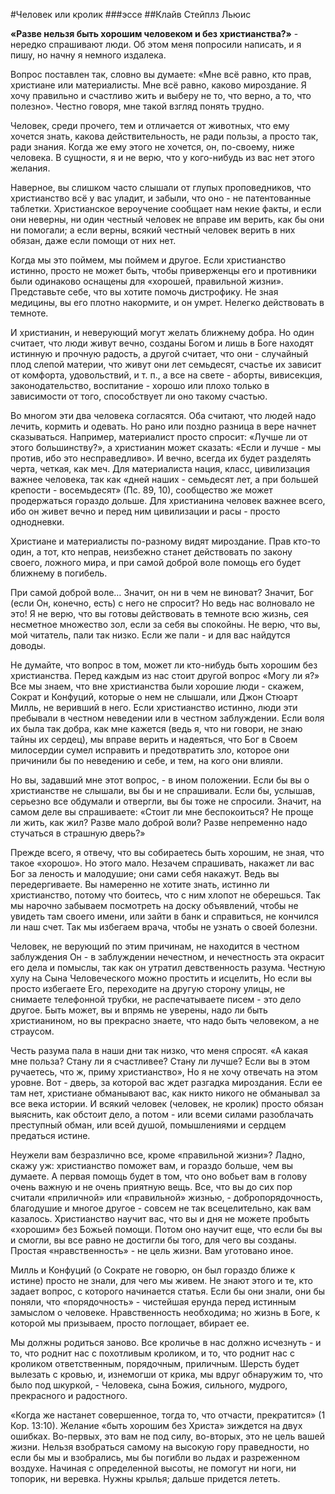 #Человек или кролик
###эссе
##Клайв Стейплз Льюис

**«Разве нельзя быть хорошим человеком и без христианства?»** - нередко спрашивают люди. Об этом меня попросили написать, и я пишу, но начну я немного издалека.

Вопрос поставлен так, словно вы думаете: «Мне всё равно, кто прав, христиане или материалисты. Мне всё равно, каково мироздание. Я хочу правильно и счастливо жить и выберу не то, что верно, а то, что полезно». Честно говоря, мне такой взгляд понять трудно.

Человек, среди прочего, тем и отличается от животных, что ему хочется знать, какова действительность, не ради пользы, а просто так, ради знания. Когда же ему этого не хочется, он, по-своему, ниже человека. В сущности, я и не верю, что у кого-нибудь из вас нет этого желания.

Наверное, вы слишком часто слышали от глупых проповедников, что христианство всё у вас уладит, и забыли, что оно - не патентованные таблетки. Христианское вероучение сообщает нам некие факты, и если они неверны, ни один честный человек не вправе им верить, как бы они ни помогали; а если верны, всякий честный человек верить в них обязан, даже если помощи от них нет.

Когда мы это поймем, мы поймем и другое. Если христианство истинно, просто не может быть, чтобы приверженцы его и противники были одинаково оснащены для «хорошей, правильной жизни». Представьте себе, что вы хотите помочь дистрофику. Не зная медицины, вы его плотно накормите, и он умрет. Нелегко действовать в темноте.

И христианин, и неверующий могут желать ближнему добра. Но один считает, что люди живут вечно, созданы Богом и лишь в Боге находят истинную и прочную радость, а другой считает, что они - случайный плод слепой материи, что живут они лет семьдесят, счастье их зависит от комфорта, удовольствий, и т. п., а все на свете - аборты, вивисекция, законодательство, воспитание - хорошо или плохо только в зависимости от того, способствует ли оно такому счастью.

Во многом эти два человека согласятся. Оба считают, что людей надо лечить, кормить и одевать. Но рано или поздно разница в вере начнет сказываться. Например, материалист просто спросит: «Лучше ли от этого большинству?», а христианин может сказать: «Если и лучше - мы против, ибо это несправедливо». И вечно, всегда их будет разделять черта, четкая, как меч. Для материалиста нация, класс, цивилизация важнее человека, так как «дней наших - семьдесят лет, а при большей крепости - восемьдесят» (Пс. 89, 10), сообщество же может продержаться гораздо дольше. Для христианина человек важнее всего, ибо он живет вечно и перед ним цивилизации и расы - просто однодневки.

Христиане и материалисты по-разному видят мироздание. Прав кто-то один, а тот, кто неправ, неизбежно станет действовать по закону своего, ложного мира, и при самой доброй воле помощь его будет ближнему в погибель.

При самой доброй воле…  Значит, он ни в чем не виноват? Значит, Бог (если Он, конечно, есть) с него не спросит? Но ведь нас волновало не это! Я не верю, что вы готовы действовать в темноте всю жизнь, сея несметное множество зол, если за себя вы спокойны. Не верю, что вы, мой читатель, пали так низко. Если же пали - и для вас найдутся доводы.

Не думайте, что вопрос в том, может ли кто-нибудь быть хорошим без христианства. Перед каждым из нас стоит другой вопрос «Могу ли я?» Все мы знаем, что вне христианства были хорошие люди - скажем, Сократ и Конфуций, которые о нем не слышали, или Джон Стюарт Милль, не веривший в него. Если христианство истинно, люди эти пребывали в честном неведении или в честном заблуждении. Если воля их была так добра, как мне кажется (ведь я, что ни говори, не знаю тайны их сердец), мы вправе верить и надеяться, что Бог в Своем милосердии сумел исправить и предотвратить зло, которое они причинили бы по неведению и себе, и тем, на кого они влияли.

Но вы, задавший мне этот вопрос, - в ином положении. Если бы вы о христианстве не слышали, вы бы и не спрашивали. Если бы, услышав, серьезно все обдумали и отвергли, вы бы тоже не спросили. Значит, на самом деле вы спрашиваете: «Стоит ли мне беспокоиться? Не проще ли жить, как жил? Разве мало доброй воли? Разве непременно надо стучаться в страшную дверь?»

Прежде всего, я отвечу, что вы собираетесь быть хорошим, не зная, что такое «хорошо». Но этого мало. Незачем спрашивать, накажет ли вас Бог за леность и малодушие; они сами себя накажут. Ведь вы передергиваете. Вы намеренно не хотите знать, истинно ли христианство, потому что боитесь, что с ним хлопот не оберешься. Так мы нарочно забываем посмотреть на доску объявлений, чтобы не увидеть там своего имени, или зайти в банк и справиться, не кончился ли наш счет. Так мы избегаем врача, чтобы не узнать о своей болезни.

Человек, не верующий по этим причинам, не находится в честном заблуждения Он - в заблуждении нечестном, и нечестность эта окрасит его дела и помыслы, так как он утратил девственность разума. Честную хулу на Сына Человеческого можно простить и исцелить, Но если вы просто избегаете Его, переходите на другую сторону улицы, не снимаете телефонной трубки, не распечатываете писем - это дело другое. Быть может, вы и впрямь не уверены, надо ли быть христианином, но вы прекрасно знаете, что надо быть человеком, а не страусом.

Честь разума пала в наши дни так низко, что меня спросят. «А какая мне польза? Стану ли я счастливее? Стану ли лучше? Если вы в этом ручаетесь, что ж, приму христианство», Но я не хочу отвечать на этом уровне. Вот - дверь, за которой вас ждет разгадка мироздания. Если ее там нет, христиане обманывают вас, как никто никого не обманывал за все века истории. И всякий человек (человек, не кролик) просто обязан выяснить, как обстоит дело, а потом - или всеми силами разоблачать преступный обман, или всей душой, помышлениями и сердцем предаться истине.

Неужели вам безразлично все, кроме «правильной жизни»? Ладно, скажу уж: христианство поможет вам, и гораздо больше, чем вы думаете. А первая помощь будет в том, что оно вобьет вам в голову очень важную и не очень приятную вещь. Все, что вы до сих пор считали «приличной» или «правильной» жизнью, - добропорядочность, благодушие и многое другое - совсем не так всецелительно, как вам казалось. Христианство научит вас, что вы и дня не можете пробыть «хорошим» без Божьей помощи. Потом оно научит еще, что если бы вы и смогли, вы все равно не достигли бы того, для чего вы созданы. Простая «нравственность» - не цель жизни. Вам уготовано иное.

Милль и Конфуций (о Сократе не говорю, он был гораздо ближе к истине) просто не знали, для чего мы живем. Не знают этого и те, кто задает вопрос, с которого начинается статья. Если бы они знали, они бы поняли, что «порядочность» - чистейшая ерунда перед истинным замыслом о человеке. Нравственность необходима; но жизнь в Боге, к которой мы призываем, просто поглощает, вбирает ее.

Мы должны родиться заново. Все кроличье в нас должно исчезнуть - и то, что роднит нас с похотливым кроликом, и то, что роднит нас с кроликом ответственным, порядочным, приличным. Шерсть будет вылезать с кровью, и, изнемогши от крика, мы вдруг обнаружим то, что было под шкуркой, - Человека, сына Божия, сильного, мудрого, прекрасного и радостного.

«Когда же настанет совершенное, тогда то, что отчасти, прекратится» (1 Кор. 13:10). Желание «быть хорошим без Христа» зиждется на двух ошибках. Во-первых, это вам не под силу, во-вторых, это не цель вашей жизни. Нельзя взобраться самому на высокую гору праведности, но если бы мы и взобрались, мы бы погибли во льдах и разреженном воздухе. Начиная с определенной высоты, не помогут ни ноги, ни топорик, ни веревка. Нужны крылья; дальше придется лететь.
